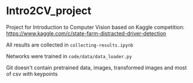 # Intro2CV_project
Project for Introduction to Computer Vision based on Kaggle competition: https://www.kaggle.com/c/state-farm-distracted-driver-detection

All results are collected in ```collecting-results.ipynb```

Networks were trained in ```code/data/data_loader.py```

Git doesn't contain pretrained data, images, transformed images and most of csv with keypoints